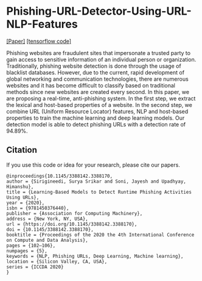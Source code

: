 # Phishing-URL-Detector-Using-URL-NLP-Features
[[Paper]](https://dl.acm.org/doi/10.1145/3388142.3388170) 
[[tensorflow code]](https://github.com/SuryaSrikar/Phishing-URL-Detector-Using-URL-NLP-Features)


Phishing websites are fraudulent sites that impersonate a trusted party to gain access to sensitive information of an individual person or organization. Traditionally, phishing website detection is done through the usage of blacklist databases. However, due to the current, rapid development of global networking and communication technologies, there are numerous websites and it has become difficult to classify based on traditional methods since new websites are created every second. In this paper, we are proposing a real-time, anti-phishing system. In the first step, we extract the lexical and host-based properties of a website. In the second step, we combine URL (Uniform Resource Locator) features, NLP and host-based properties to train the machine learning and deep learning models. Our detection model is able to detect phishing URLs with a detection rate of 94.89%.



## Citation
If you use this code or idea for your research, please cite our papers.

```
@inproceedings{10.1145/3388142.3388170,
author = {Sirigineedi, Surya Srikar and Soni, Jayesh and Upadhyay, Himanshu},
title = {Learning-Based Models to Detect Runtime Phishing Activities Using URLs},
year = {2020},
isbn = {9781450376440},
publisher = {Association for Computing Machinery},
address = {New York, NY, USA},
url = {https://doi.org/10.1145/3388142.3388170},
doi = {10.1145/3388142.3388170},
booktitle = {Proceedings of the 2020 the 4th International Conference on Compute and Data Analysis},
pages = {102–106},
numpages = {5},
keywords = {NLP, Phishing URLs, Deep Learning, Machine learning},
location = {Silicon Valley, CA, USA},
series = {ICCDA 2020}
}
```
